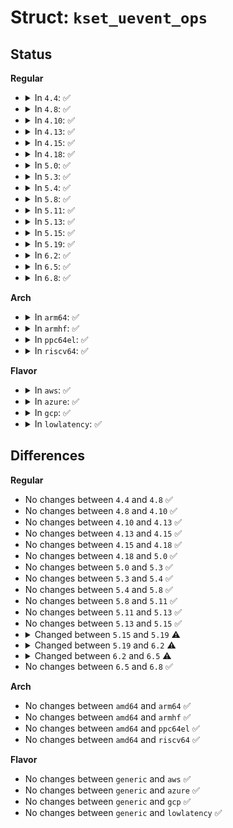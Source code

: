 # Struct: <code>kset_uevent_ops</code>

## Status
<b>Regular</b>
<ul>
<li>
<details>
<summary>In <code>4.4</code>: ✅</summary>

```c
struct kset_uevent_ops {
    const int(*)(struct kset *, struct kobject *) filter;
    const const char *(*)(struct kset *, struct kobject *) name;
    const int(*)(struct kset *, struct kobject *, struct kobj_uevent_env *) uevent;
};
```
</details>
</li>
<li>
<details>
<summary>In <code>4.8</code>: ✅</summary>

```c
struct kset_uevent_ops {
    const int(*)(struct kset *, struct kobject *) filter;
    const const char *(*)(struct kset *, struct kobject *) name;
    const int(*)(struct kset *, struct kobject *, struct kobj_uevent_env *) uevent;
};
```
</details>
</li>
<li>
<details>
<summary>In <code>4.10</code>: ✅</summary>

```c
struct kset_uevent_ops {
    const int(*)(struct kset *, struct kobject *) filter;
    const const char *(*)(struct kset *, struct kobject *) name;
    const int(*)(struct kset *, struct kobject *, struct kobj_uevent_env *) uevent;
};
```
</details>
</li>
<li>
<details>
<summary>In <code>4.13</code>: ✅</summary>

```c
struct kset_uevent_ops {
    const int(*)(struct kset *, struct kobject *) filter;
    const const char *(*)(struct kset *, struct kobject *) name;
    const int(*)(struct kset *, struct kobject *, struct kobj_uevent_env *) uevent;
};
```
</details>
</li>
<li>
<details>
<summary>In <code>4.15</code>: ✅</summary>

```c
struct kset_uevent_ops {
    const int(*)(struct kset *, struct kobject *) filter;
    const const char *(*)(struct kset *, struct kobject *) name;
    const int(*)(struct kset *, struct kobject *, struct kobj_uevent_env *) uevent;
};
```
</details>
</li>
<li>
<details>
<summary>In <code>4.18</code>: ✅</summary>

```c
struct kset_uevent_ops {
    const int(*)(struct kset *, struct kobject *) filter;
    const const char *(*)(struct kset *, struct kobject *) name;
    const int(*)(struct kset *, struct kobject *, struct kobj_uevent_env *) uevent;
};
```
</details>
</li>
<li>
<details>
<summary>In <code>5.0</code>: ✅</summary>

```c
struct kset_uevent_ops {
    const int(*)(struct kset *, struct kobject *) filter;
    const const char *(*)(struct kset *, struct kobject *) name;
    const int(*)(struct kset *, struct kobject *, struct kobj_uevent_env *) uevent;
};
```
</details>
</li>
<li>
<details>
<summary>In <code>5.3</code>: ✅</summary>

```c
struct kset_uevent_ops {
    const int(*)(struct kset *, struct kobject *) filter;
    const const char *(*)(struct kset *, struct kobject *) name;
    const int(*)(struct kset *, struct kobject *, struct kobj_uevent_env *) uevent;
};
```
</details>
</li>
<li>
<details>
<summary>In <code>5.4</code>: ✅</summary>

```c
struct kset_uevent_ops {
    const int(*)(struct kset *, struct kobject *) filter;
    const const char *(*)(struct kset *, struct kobject *) name;
    const int(*)(struct kset *, struct kobject *, struct kobj_uevent_env *) uevent;
};
```
</details>
</li>
<li>
<details>
<summary>In <code>5.8</code>: ✅</summary>

```c
struct kset_uevent_ops {
    const int(*)(struct kset *, struct kobject *) filter;
    const const char *(*)(struct kset *, struct kobject *) name;
    const int(*)(struct kset *, struct kobject *, struct kobj_uevent_env *) uevent;
};
```
</details>
</li>
<li>
<details>
<summary>In <code>5.11</code>: ✅</summary>

```c
struct kset_uevent_ops {
    const int(*)(struct kset *, struct kobject *) filter;
    const const char *(*)(struct kset *, struct kobject *) name;
    const int(*)(struct kset *, struct kobject *, struct kobj_uevent_env *) uevent;
};
```
</details>
</li>
<li>
<details>
<summary>In <code>5.13</code>: ✅</summary>

```c
struct kset_uevent_ops {
    const int(*)(struct kset *, struct kobject *) filter;
    const const char *(*)(struct kset *, struct kobject *) name;
    const int(*)(struct kset *, struct kobject *, struct kobj_uevent_env *) uevent;
};
```
</details>
</li>
<li>
<details>
<summary>In <code>5.15</code>: ✅</summary>

```c
struct kset_uevent_ops {
    const int(*)(struct kset *, struct kobject *) filter;
    const const char *(*)(struct kset *, struct kobject *) name;
    const int(*)(struct kset *, struct kobject *, struct kobj_uevent_env *) uevent;
};
```
</details>
</li>
<li>
<details>
<summary>In <code>5.19</code>: ✅</summary>

```c
struct kset_uevent_ops {
    const int(*)(struct kobject *) filter;
    const const char *(*)(struct kobject *) name;
    const int(*)(struct kobject *, struct kobj_uevent_env *) uevent;
};
```
</details>
</li>
<li>
<details>
<summary>In <code>6.2</code>: ✅</summary>

```c
struct kset_uevent_ops {
    const int(*)(const struct kobject *) filter;
    const const char *(*)(const struct kobject *) name;
    const int(*)(struct kobject *, struct kobj_uevent_env *) uevent;
};
```
</details>
</li>
<li>
<details>
<summary>In <code>6.5</code>: ✅</summary>

```c
struct kset_uevent_ops {
    const int(*)(const struct kobject *) filter;
    const const char *(*)(const struct kobject *) name;
    const int(*)(const struct kobject *, struct kobj_uevent_env *) uevent;
};
```
</details>
</li>
<li>
<details>
<summary>In <code>6.8</code>: ✅</summary>

```c
struct kset_uevent_ops {
    const int(*)(const struct kobject *) filter;
    const const char *(*)(const struct kobject *) name;
    const int(*)(const struct kobject *, struct kobj_uevent_env *) uevent;
};
```
</details>
</li>
</ul>
<b>Arch</b>
<ul>
<li>
<details>
<summary>In <code>arm64</code>: ✅</summary>

```c
struct kset_uevent_ops {
    const int(*)(struct kset *, struct kobject *) filter;
    const const char *(*)(struct kset *, struct kobject *) name;
    const int(*)(struct kset *, struct kobject *, struct kobj_uevent_env *) uevent;
};
```
</details>
</li>
<li>
<details>
<summary>In <code>armhf</code>: ✅</summary>

```c
struct kset_uevent_ops {
    const int(*)(struct kset *, struct kobject *) filter;
    const const char *(*)(struct kset *, struct kobject *) name;
    const int(*)(struct kset *, struct kobject *, struct kobj_uevent_env *) uevent;
};
```
</details>
</li>
<li>
<details>
<summary>In <code>ppc64el</code>: ✅</summary>

```c
struct kset_uevent_ops {
    const int(*)(struct kset *, struct kobject *) filter;
    const const char *(*)(struct kset *, struct kobject *) name;
    const int(*)(struct kset *, struct kobject *, struct kobj_uevent_env *) uevent;
};
```
</details>
</li>
<li>
<details>
<summary>In <code>riscv64</code>: ✅</summary>

```c
struct kset_uevent_ops {
    const int(*)(struct kset *, struct kobject *) filter;
    const const char *(*)(struct kset *, struct kobject *) name;
    const int(*)(struct kset *, struct kobject *, struct kobj_uevent_env *) uevent;
};
```
</details>
</li>
</ul>
<b>Flavor</b>
<ul>
<li>
<details>
<summary>In <code>aws</code>: ✅</summary>

```c
struct kset_uevent_ops {
    const int(*)(struct kset *, struct kobject *) filter;
    const const char *(*)(struct kset *, struct kobject *) name;
    const int(*)(struct kset *, struct kobject *, struct kobj_uevent_env *) uevent;
};
```
</details>
</li>
<li>
<details>
<summary>In <code>azure</code>: ✅</summary>

```c
struct kset_uevent_ops {
    const int(*)(struct kset *, struct kobject *) filter;
    const const char *(*)(struct kset *, struct kobject *) name;
    const int(*)(struct kset *, struct kobject *, struct kobj_uevent_env *) uevent;
};
```
</details>
</li>
<li>
<details>
<summary>In <code>gcp</code>: ✅</summary>

```c
struct kset_uevent_ops {
    const int(*)(struct kset *, struct kobject *) filter;
    const const char *(*)(struct kset *, struct kobject *) name;
    const int(*)(struct kset *, struct kobject *, struct kobj_uevent_env *) uevent;
};
```
</details>
</li>
<li>
<details>
<summary>In <code>lowlatency</code>: ✅</summary>

```c
struct kset_uevent_ops {
    const int(*)(struct kset *, struct kobject *) filter;
    const const char *(*)(struct kset *, struct kobject *) name;
    const int(*)(struct kset *, struct kobject *, struct kobj_uevent_env *) uevent;
};
```
</details>
</li>
</ul>

## Differences
<b>Regular</b>
<ul>
<li>
No changes between <code>4.4</code> and <code>4.8</code> ✅
</li>
<li>
No changes between <code>4.8</code> and <code>4.10</code> ✅
</li>
<li>
No changes between <code>4.10</code> and <code>4.13</code> ✅
</li>
<li>
No changes between <code>4.13</code> and <code>4.15</code> ✅
</li>
<li>
No changes between <code>4.15</code> and <code>4.18</code> ✅
</li>
<li>
No changes between <code>4.18</code> and <code>5.0</code> ✅
</li>
<li>
No changes between <code>5.0</code> and <code>5.3</code> ✅
</li>
<li>
No changes between <code>5.3</code> and <code>5.4</code> ✅
</li>
<li>
No changes between <code>5.4</code> and <code>5.8</code> ✅
</li>
<li>
No changes between <code>5.8</code> and <code>5.11</code> ✅
</li>
<li>
No changes between <code>5.11</code> and <code>5.13</code> ✅
</li>
<li>
No changes between <code>5.13</code> and <code>5.15</code> ✅
</li>
<li>
<details>
<summary>Changed between <code>5.15</code> and <code>5.19</code> ⚠️</summary>
<ul>
<li>
<b>Field type changed. </b>
<code>const int(*)(struct kset *, struct kobject *) filter</code> ➡️ <code>const int(*)(struct kobject *) filter</code>
</li>
<li>
<b>Field type changed. </b>
<code>const const char *(*)(struct kset *, struct kobject *) name</code> ➡️ <code>const const char *(*)(struct kobject *) name</code>
</li>
<li>
<b>Field type changed. </b>
<code>const int(*)(struct kset *, struct kobject *, struct kobj_uevent_env *) uevent</code> ➡️ <code>const int(*)(struct kobject *, struct kobj_uevent_env *) uevent</code>
</li>
</ul>
</details>
</li>
<li>
<details>
<summary>Changed between <code>5.19</code> and <code>6.2</code> ⚠️</summary>
<ul>
<li>
<b>Field type changed. </b>
<code>const int(*)(struct kobject *) filter</code> ➡️ <code>const int(*)(const struct kobject *) filter</code>
</li>
<li>
<b>Field type changed. </b>
<code>const const char *(*)(struct kobject *) name</code> ➡️ <code>const const char *(*)(const struct kobject *) name</code>
</li>
</ul>
</details>
</li>
<li>
<details>
<summary>Changed between <code>6.2</code> and <code>6.5</code> ⚠️</summary>
<ul>
<li>
<b>Field type changed. </b>
<code>const int(*)(struct kobject *, struct kobj_uevent_env *) uevent</code> ➡️ <code>const int(*)(const struct kobject *, struct kobj_uevent_env *) uevent</code>
</li>
</ul>
</details>
</li>
<li>
No changes between <code>6.5</code> and <code>6.8</code> ✅
</li>
</ul>
<b>Arch</b>
<ul>
<li>
No changes between <code>amd64</code> and <code>arm64</code> ✅
</li>
<li>
No changes between <code>amd64</code> and <code>armhf</code> ✅
</li>
<li>
No changes between <code>amd64</code> and <code>ppc64el</code> ✅
</li>
<li>
No changes between <code>amd64</code> and <code>riscv64</code> ✅
</li>
</ul>
<b>Flavor</b>
<ul>
<li>
No changes between <code>generic</code> and <code>aws</code> ✅
</li>
<li>
No changes between <code>generic</code> and <code>azure</code> ✅
</li>
<li>
No changes between <code>generic</code> and <code>gcp</code> ✅
</li>
<li>
No changes between <code>generic</code> and <code>lowlatency</code> ✅
</li>
</ul>
